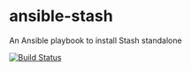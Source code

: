 # ansible-stash
An Ansible playbook to install Stash standalone

[![Build Status](https://travis-ci.org/configuresystems/ansible-stash.svg)](https://travis-ci.org/configuresystems/ansible-stash)


